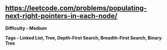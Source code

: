 ## https://leetcode.com/problems/populating-next-right-pointers-in-each-node/

**Difficulty - Medium**

**Tags - Linked List, Tree, Depth-First Search, Breadth-First Search, Binary Tree**
